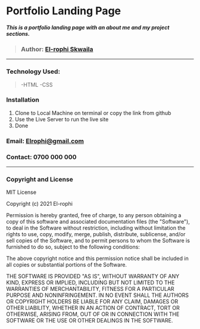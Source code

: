 # Portfolio Landing Page

___This is a portfolio landing page with an about me and my project sections.___

>### Author: [El-rophi Skwaila](https://elrophi.github.io/Resort/)
---

### Technology Used: 
>-HTML 
>-CSS

### Installation
1. Clone to Local Machine on terminal or copy the link from github
1. Use the Live Server to run the live site
1. Done

### Email: Elrophi@gmail.com
### Contact: 0700 000 000

---

### Copyright and License
MIT License

Copyright (c) 2021 El-rophi

Permission is hereby granted, free of charge, to any person obtaining a copy
of this software and associated documentation files (the "Software"), to deal
in the Software without restriction, including without limitation the rights
to use, copy, modify, merge, publish, distribute, sublicense, and/or sell
copies of the Software, and to permit persons to whom the Software is
furnished to do so, subject to the following conditions:

The above copyright notice and this permission notice shall be included in all
copies or substantial portions of the Software.

THE SOFTWARE IS PROVIDED "AS IS", WITHOUT WARRANTY OF ANY KIND, EXPRESS OR
IMPLIED, INCLUDING BUT NOT LIMITED TO THE WARRANTIES OF MERCHANTABILITY,
FITNESS FOR A PARTICULAR PURPOSE AND NONINFRINGEMENT. IN NO EVENT SHALL THE
AUTHORS OR COPYRIGHT HOLDERS BE LIABLE FOR ANY CLAIM, DAMAGES OR OTHER
LIABILITY, WHETHER IN AN ACTION OF CONTRACT, TORT OR OTHERWISE, ARISING FROM,
OUT OF OR IN CONNECTION WITH THE SOFTWARE OR THE USE OR OTHER DEALINGS IN THE
SOFTWARE.


